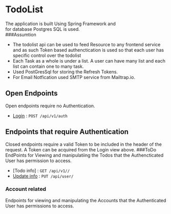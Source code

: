 # TodoList
The application is built Using Spring Framework and \
for database Postgres SQL is used.\
###Assumtion
 * The todolist api can be used to feed Resource to any
frontend service and as such Token based authenctication is used
so that each user has specific control over the todolist
* Each Task as a whole is under a list. A user can have many list and each list can contain one to many task.
* Used PostGresSql for storing the Refresh Tokens.
* For Email Notfication used SMTP service from Mailtrap.io.

## Open Endpoints

Open endpoints require no Authentication.

* [Login](login.md) : `POST /api/v1/auth`

## Endpoints that require Authentication

Closed endpoints require a valid Token to be included in the header of the
request. A Token can be acquired from the Login view above.
###ToDo
EndPoints for Viewing and manipulatiing the Todos that the Authencticated User has permission to access.

* [Todo info] : `GET /api/v1//`
* [Update info](user/put.md) : `PUT /api/user/`

### Account related

Endpoints for viewing and manipulating the Accounts that the Authenticated User
has permissions to access.


